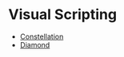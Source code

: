 # Visual Scripting

* [Constellation](https://github.com/ConstellationLanguage/Constellation)
* [Diamond](https://assetstore.unity.com/packages/tools/visual-scripting/diamond-visual-scripting-92738)
